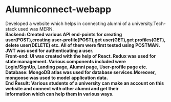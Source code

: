 # Alumniconnect-webapp
Developed a website which helps in connecting alumni of a university.Tech-stack used was MERN.<br>
<b>Backend: Created various API end-points for creating user(POST),creating user-profile(POST),get user(GET),get profiles(GET),<br>
                 delete user(DELETE) etc. All of them were first tested using POSTMAN. JWT was used for authenticating a user.<br>
<b>Front-end: UI was created with the help of React. Redux was used for state management. Various components included were <br>
                     Login/SignUp, Landing page, Alumni page, User-profile page etc.<br> 
<b>Database: MongoDB atlas was used for database services.Moreover, mongoose was used to model application data.<br> 
<b>End Result: Various students of a university can make an account on this website and connect with other alumni and get their<br>       information which can help them in various ways.

